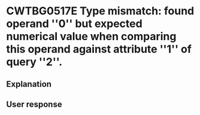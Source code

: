 # CWTBG0517E Type mismatch: found operand ''0'' but expected numerical value when comparing this operand against attribute ''1'' of query ''2''.

## Explanation

## User response